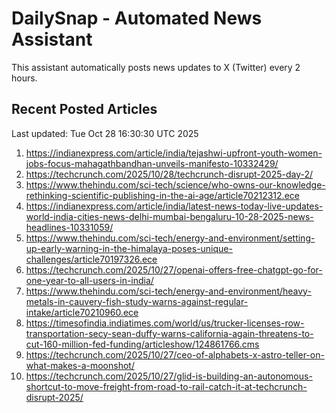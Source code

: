 # DailySnap - Automated News Assistant

This assistant automatically posts news updates to X (Twitter) every 2 hours.

## Recent Posted Articles

Last updated: Tue Oct 28 16:30:30 UTC 2025

1. https://indianexpress.com/article/india/tejashwi-upfront-youth-women-jobs-focus-mahagathbandhan-unveils-manifesto-10332429/
2. https://techcrunch.com/2025/10/28/techcrunch-disrupt-2025-day-2/
3. https://www.thehindu.com/sci-tech/science/who-owns-our-knowledge-rethinking-scientific-publishing-in-the-ai-age/article70212312.ece
4. https://indianexpress.com/article/india/latest-news-today-live-updates-world-india-cities-news-delhi-mumbai-bengaluru-10-28-2025-news-headlines-10331059/
5. https://www.thehindu.com/sci-tech/energy-and-environment/setting-up-early-warning-in-the-himalaya-poses-unique-challenges/article70197326.ece
6. https://techcrunch.com/2025/10/27/openai-offers-free-chatgpt-go-for-one-year-to-all-users-in-india/
7. https://www.thehindu.com/sci-tech/energy-and-environment/heavy-metals-in-cauvery-fish-study-warns-against-regular-intake/article70210960.ece
8. https://timesofindia.indiatimes.com/world/us/trucker-licenses-row-transportation-secy-sean-duffy-warns-california-again-threatens-to-cut-160-million-fed-funding/articleshow/124861766.cms
9. https://techcrunch.com/2025/10/27/ceo-of-alphabets-x-astro-teller-on-what-makes-a-moonshot/
10. https://techcrunch.com/2025/10/27/glid-is-building-an-autonomous-shortcut-to-move-freight-from-road-to-rail-catch-it-at-techcrunch-disrupt-2025/
